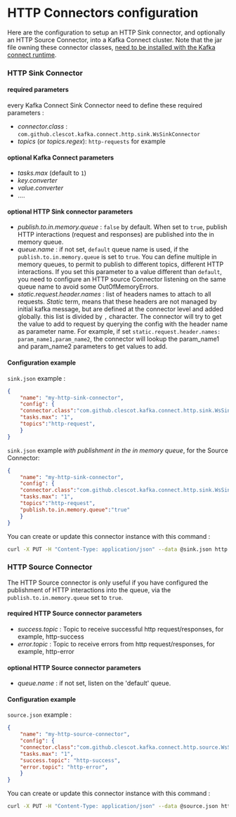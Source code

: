 # HTTP Connectors configuration

Here are the configuration to setup an HTTP Sink connector, and optionally an HTTP Source Connector, into a Kafka Connect
cluster. Note that the jar file owning these connector classes,
[need to be installed with the Kafka connect runtime](https://docs.confluent.io/kafka-connectors/self-managed/install.html#install-connector-manually).

### HTTP Sink Connector

#### required parameters

every Kafka Connect Sink Connector need to define these required parameters :

- *connector.class* : `com.github.clescot.kafka.connect.http.sink.WsSinkConnector`
- *topics* (or *topics.regex*): `http-requests` for example

#### optional Kafka Connect parameters

- *tasks.max*  (default to `1`)
- *key.converter*
- *value.converter*
- ....

#### optional HTTP Sink connector parameters

- *publish.to.in.memory.queue* : `false` by default. When set to `true`, publish HTTP interactions (request and responses)
  are published into the in memory queue.
- *queue.name* : if not set, `default` queue name is used, if the `publish.to.in.memory.queue` is set to `true`.
  You can define multiple in memory queues, to permit to publish to different topics, different HTTP interactions. If
  you set this parameter to a value different than `default`, you need to configure an HTTP source Connector listening
  on the same queue name to avoid some OutOfMemoryErrors.
- *static.request.header.names* : list of headers names to attach to all requests. *Static* term, means that these headers
  are not managed by initial kafka message, but are defined at the connector level and added globally. this list is divided by
  `,` character. The connector will try to get the value to add to request by querying the config with the header name as parameter name.
  For example, if set `static.request.header.names: param_name1,param_name2`, the connector will lookup the param_name1
  and param_name2 parameters to get values to add.

#### Configuration example

`sink.json` example :
```json 
{
    "name": "my-http-sink-connector",
    "config": {
    "connector.class":"com.github.clescot.kafka.connect.http.sink.WsSinkConnector",
    "tasks.max": "1",
    "topics":"http-request",
    }
}
```
`sink.json` example _with publishment in the in memory queue_, for the Source Connector:
```json 
{
    "name": "my-http-sink-connector",
    "config": {
    "connector.class":"com.github.clescot.kafka.connect.http.sink.WsSinkConnector",
    "tasks.max": "1",
    "topics":"http-request",
    "publish.to.in.memory.queue":"true"
    }
}
```

You can create or update this connector instance with this command :

```bash
curl -X PUT -H "Content-Type: application/json" --data @sink.json http://my-kafka-connect-cluster:8083/connectors/my-http-sink-connector/config
```
### HTTP Source Connector

The HTTP Source connector is only useful if you have configured the publishment of HTTP interactions into the queue,
via the `publish.to.in.memory.queue` set to `true`.

#### required HTTP Source connector parameters

- *success.topic* : Topic to receive successful http request/responses, for example, http-success
- *error.topic* : Topic to receive errors from http request/responses, for example, http-error

#### optional HTTP Source connector parameters

- *queue.name* : if not set, listen on the 'default' queue.

#### Configuration example


`source.json` example :
```json 
{
    "name": "my-http-source-connector",
    "config": {
    "connector.class":"com.github.clescot.kafka.connect.http.source.WsSourceConnector",
    "tasks.max": "1",
    "success.topic": "http-success",
    "error.topic": "http-error",
    }
}
```

You can create or update this connector instance with this command :

```bash
curl -X PUT -H "Content-Type: application/json" --data @source.json http://my-kafka-connect-cluster:8083/connectors/my-http-source-connector/config
```

